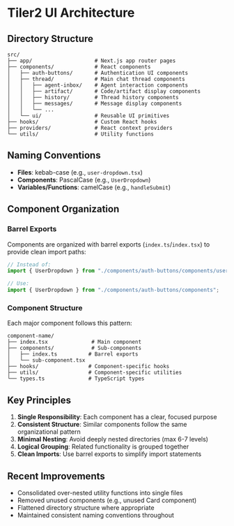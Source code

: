 # Tiler2 UI Architecture

## Directory Structure

```
src/
├── app/                    # Next.js app router pages
├── components/             # React components
│   ├── auth-buttons/       # Authentication UI components
│   ├── thread/             # Main chat thread components
│   │   ├── agent-inbox/    # Agent interaction components
│   │   ├── artifact/       # Code/artifact display components
│   │   ├── history/        # Thread history components
│   │   ├── messages/       # Message display components
│   │   └── ...
│   └── ui/                 # Reusable UI primitives
├── hooks/                  # Custom React hooks
├── providers/              # React context providers
└── utils/                  # Utility functions
```

## Naming Conventions

- **Files**: kebab-case (e.g., `user-dropdown.tsx`)
- **Components**: PascalCase (e.g., `UserDropdown`)
- **Variables/Functions**: camelCase (e.g., `handleSubmit`)

## Component Organization

### Barrel Exports
Components are organized with barrel exports (`index.ts`/`index.tsx`) to provide clean import paths:

```typescript
// Instead of:
import { UserDropdown } from "./components/auth-buttons/components/user-dropdown";

// Use:
import { UserDropdown } from "./components/auth-buttons/components";
```

### Component Structure
Each major component follows this pattern:
```
component-name/
├── index.tsx              # Main component
├── components/            # Sub-components
│   ├── index.ts          # Barrel exports
│   └── sub-component.tsx
├── hooks/                # Component-specific hooks
├── utils/                # Component-specific utilities
└── types.ts              # TypeScript types
```

## Key Principles

1. **Single Responsibility**: Each component has a clear, focused purpose
2. **Consistent Structure**: Similar components follow the same organizational pattern
3. **Minimal Nesting**: Avoid deeply nested directories (max 6-7 levels)
4. **Logical Grouping**: Related functionality is grouped together
5. **Clean Imports**: Use barrel exports to simplify import statements

## Recent Improvements

- Consolidated over-nested utility functions into single files
- Removed unused components (e.g., unused Card component)
- Flattened directory structure where appropriate
- Maintained consistent naming conventions throughout